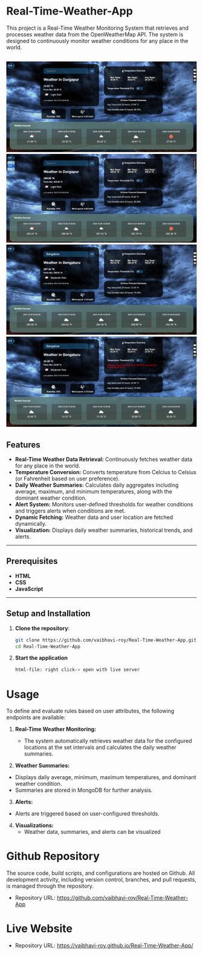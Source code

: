 # Real-Time-Weather-App
This project is a Real-Time Weather Monitoring System that retrieves and processes weather data from the OpenWeatherMap API. The system is designed to continuously monitor weather conditions for any place in the world.

![Real-Time-Weather-App](https://github.com/vaibhavi-roy/Real-Time-Weather-App/blob/main/weather1.png)
![Real-Time-Weather-App](https://github.com/vaibhavi-roy/Real-Time-Weather-App/blob/main/weather2.png)
![Real-Time-Weather-App](https://github.com/vaibhavi-roy/Real-Time-Weather-App/blob/main/weather3.png)
![Real-Time-Weather-App](https://github.com/vaibhavi-roy/Real-Time-Weather-App/blob/main/weather4.png)
---

## Features
- **Real-Time Weather Data Retrieval:** Continuously fetches weather data for any place in the world.
- **Temperature Conversion:** Converts temperature from Celcius to Celsius (or Fahrenheit based on user preference).
- **Daily Weather Summaries:** Calculates daily aggregates including average, maximum, and minimum temperatures, along with the dominant weather condition.
- **Alert System:** Monitors user-defined thresholds for weather conditions and triggers alerts when conditions are met.
- **Dynamic Fetching:** Weather data and user location are fetched dynamically.
- **Visualization:** Displays daily weather summaries, historical trends, and alerts.

---

## Prerequisites
- **HTML**
- **CSS**
- **JavaScript**
  

---

## Setup and Installation

1. **Clone the repository**:
   ```bash
   git clone https://github.com/vaibhavi-roy/Real-Time-Weather-App.git
   cd Real-Time-Weather-App
   ```
2. **Start the application**

   ```bash
   html-file: right click-> open with live server
   ```

# Usage
To define and evaluate rules based on user attributes, the following endpoints are available:

1. **Real-Time Weather Monitoring:**
   - The system automatically retrieves weather data for the configured locations at the set intervals and calculates the daily weather summaries.

2. **Weather Summaries:**
- Displays daily average, minimum, maximum temperatures, and dominant weather condition.
- Summaries are stored in MongoDB for further analysis.

3. **Alerts:**
- Alerts are triggered based on user-configured thresholds.

4. **Visualizations:**
   - Weather data, summaries, and alerts can be visualized

# Github Repository

The source code, build scripts, and configurations are hosted on Github. All development activity, including version control, branches, and pull requests, is managed through the repository.

- Repository URL: https://github.com/vaibhavi-roy/Real-Time-Weather-App

# Live Website

- Repository URL: https://vaibhavi-roy.github.io/Real-Time-Weather-App/
